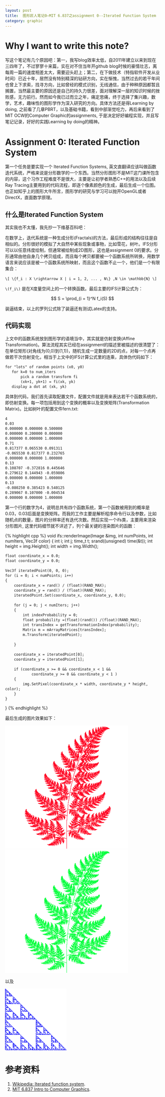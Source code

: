 ```yaml
---
layout: post
title:  图形匠人笔记0—MIT 6.837之assignment 0--Iterated Function System
category: graphic 
---
```


# Why I want to write this note?

写这个笔记有几个原因吧：第一，我写blog效率太低，自2011年建立以来到现在三四年了，不过寥寥十来篇，实在对不住当年开github blog时候的豪情壮志，离每周一篇的速度相差太大，需要迎头赶上；第二，在下做技术（特指软件开发从业时间）已近十年，居然没有特别精深的钻研方向，实在惭愧，当然过去的若干年间也曾上下求索，找寻方向，比如曾经的模式识别，无线通信，由于种种原因都暂且搁置，当然最主要的原因还是自己的持久力很差，面对理解深一层的知识时候的挫败感，无力前行。然而如今我已过而立之年，痛定思痛，终于选择了集兴趣，数学，艺术，趣味性的图形学作为深入研究的方向。具体方法还是得Learning by doing, 之前看了几章PBRT，以及基础书籍，看到中部渐觉吃力，再后来看到了MIT OCW的Computer Graphic的assignments, 于是决定好好编程实现，并且写笔记记录，好好的实践Learning by doing的精神。

# Assignment 0: Iterated Function System

第一个任务是要实现一个 Iterated Function Systems, 英文直翻译应该叫做函数迭代系统，严格来说是分形数学的一个东西。当然分形图形不是MIT这门课所包含的内容，这个习作工程难度不是很大，主要是让初学者熟悉C++的用法以及后续Ray Tracing主要用到的代码流程，即逐个像素颜色的生成，最后生成一个位图。也正如知乎上的图形大牛所言，图形学的研究与学习可以抛开OpenGL或者DirectX，直面数学原理。

## 什么是Iterated Function System ##

其实我也不太懂，我先抄一下维基百科吧：

在数学上，迭代系统是一种生成分形(Fractals)的方法，最后形成的结构往往是自相似的。分形很好的模拟了大自然中某些现象或事物，比如雪花，树叶。IFS分形可以以任意纬度绘制，但通常被绘制成2D图形，这也是assignment 0的要求。分形通常由他自身几个拷贝组成，而且每个拷贝都要被一个函数系统所转换，用数学语言来说应该是被一个函数系统所映射，而且这个函数不止一个，他们是一个有限集合：

`\[
\{f_i : X \rightarrow X | i = 1, 2, ... , N\} ,N \in \mathbb{N}
\]`

`\(f_i\)` 是在X度量空间上的一个转换函数。最后主要的IFS计算公式为：

$$
S = \prod_{i = 1}^N f_i(S)
$$

装逼结束，以上的罗列公式除了装逼还有测试Latex的支持。

## 代码实现

上文中的函数系统放到图形学的语境当中，其实就是仿射变换(Affine Transformation)。算法流程其实已经在assignment的描述里被描述的很清楚了：在单位矩形(对角线为(0,0)到(1,1))，随机生成一定数量的2D的点，对每一个点再做若干次仿射变化，相当于上文中的IFS计算公式里的连乘，具体伪代码如下：

    for "lots" of random points (x0, y0)
       for k=0 to num_iters 
           pick a random transform fi
           (xk+1, yk+1) = fi(xk, yk)
       display a dot at (xk, yk)

具体到代码，我们首先读取配置文件，配置文件就是用来表达若干个函数系统的，即仿射变换。每一项包括用到这个变换的概率以及变换矩阵(Transformation Matrix)。比如树叶的配置文件fern.txt:

    4
    0.03
    0.000000 0.000000 0.500000 
    0.000000 0.200000 0.000000 
    0.000000 0.000000 1.000000 
    0.71
    0.817377 0.065530 0.091311 
    -0.065530 0.817377 0.232765 
    0.000000 0.000000 1.000000 
    0.13
    0.108707 -0.372816 0.445646 
    0.279612 0.144943 -0.059806 
    0.000000 0.000000 1.000000 
    0.13
    -0.080250 0.385423 0.540125 
    0.289067 0.107000 -0.004534 
    0.000000 0.000000 1.000000

第一个行的数字为4，说明总共有四个函数系统，第一个函数被用到的概率是0.03，0.03后面是变换矩阵。而我的工作主要是解析程序命令行以及参数，比如随机点的数量，图片的分辨率还有迭代次数。然后实现一个ifs类，主要用来渲染分形图片, 这里代码细节就不详述了，列个最关键的渲染图片的函数：

{% highlight cpp %}
void ifs::renderImage(Image &img, int numPoints, int numIters, Vec3f color)
{
    int i;
    int j;
    time_t t;
    srand((unsigned) time(&t));
    int height = img.Height();
    int width = img.Width();

    float coordinate_x = 0.0;
    float coordinate_y = 0.0;

    Vec3f iteratedPoint(0, 0, 0);
    for (i = 0; i < numPoints; i++)
    {
        coordinate_x = rand() / (float)(RAND_MAX);
        coordinate_y = rand() / (float)(RAND_MAX);
        iteratedPoint.Set(coordinate_x, coordinate_y, 0.0);

        for (j = 0; j < numIters; j++)
        {
            int indexProbability = 0;
            float probability =(float)(rand()) /(float)(RAND_MAX);
            int transIndex = getTransformationIndex(probability);
            Matrix m = mArrayMatrices[transIndex];
            m.Transform(iteratedPoint);

        }

        coordinate_x = iteratedPoint[0];
        coordinate_y = iteratedPoint[1];

        if (coordinate_x >= 0 && coordinate_x < 1 &&
                coordinate_y >= 0 && coordinate_y < 1 )
        {
            img.SetPixel(coordinate_x * width, coordinate_y * height, color);
        }
    }
}
{% endhighlight %}

最后生成的图片效果如下：

![fern_100.png](/images/notes/mit_graphic/fern_100.png "fern_100.png") ![fern_30.png](/images/notes/mit_graphic/fern_30.png "fern_30.png")

以及

![sierpinski_triangle.png](/images/notes/mit_graphic/sierpinski_triangle.png "sierpinski_triangle.png")


# 参考资料

1. [Wikipedia: Iterated function system](https://en.wikipedia.org/wiki/Iterated_function_system "Wikipedia: Iterated function system").
2. [MIT 6.837 Intro to Computer Graphics](http://groups.csail.mit.edu/graphics/classes/6.837/F04/assignments/assignment0/ "MIT 6.837 Intro to Computer Graphics").






